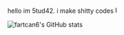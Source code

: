 hello im 5tud42. i make shitty codes <img src="https://github.com/fartcan6/fartcan6/assets/121769974/a6a400fb-e92a-4101-a6b4-809dc562e432" alt="Image" width="15">


![fartcan6's GitHub stats](https://readme-stats.jonas-bernard.dev/api?username=fartcan6&layout=compact&title_color=FFF&text_color=FFF&icon_color=FFF&bg_color=161b22&hide_border=true)

